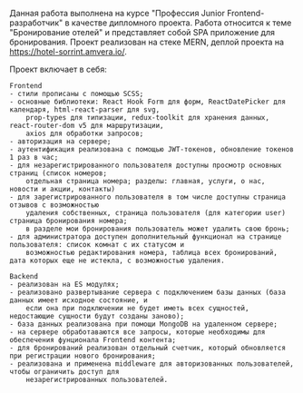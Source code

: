 Данная работа выполнена на курсе "Профессия Junior Frontend-разработчик" в качестве дипломного проекта.
Работа относится к теме "Бронирование отелей" и представляет собой SPA приложение для бронирования.
Проект реализован на стеке MERN, деплой проекта на https://hotel-sorrint.amvera.io/.

Проект включает в себя:

    Frontend
    - стили прописаны с помощью SCSS;
    - основные библиотеки: React Hook Form для форм, ReactDatePicker для календаря, html-react-parser для svg,
        prop-types для типизации, redux-toolkit для хранения данных, react-router-dom v5 для маршрутизации,
        axios для обработки запросов;
    - авторизация на сервере;
    - аутентификация реализована с помощью JWT-токенов, обновление токенов 1 раз в час;
    - для незарегистрированного пользователя доступны просмотр основных страниц (список номеров;
        отдельная страница номера; разделы: главная, услуги, о нас, новости и акции, контакты)
    - для зарегистрированного пользователя в том числе доступны страница отзывов с возможностью
        удаления собственных, страница пользователя (для категории user) страница бронирования номера;
        в разделе мои бронирования пользователь может удалить свою бронь;
    - для администратора доступен дополнительный функционал на странице пользователя: список комнат с их статусом и
        возможностью редактирования номера, таблица всех бронирований, дата которых еще не истекла, с возможностью удаления.

    Backend
    - реализован на ES модулях;
    - реализовано развертывание сервера с подключением базы данных (база данных имеет исходное состояние, и
        если она при подключении не будет иметь всех сущностей, недостающие сущности будут созданы заново);
    - база данных реализована при помощи MongoDB на удаленном сервере;
    - на сервере обработаваются все запросы, которые необходимы для обеспечения фунционала Frontend контента;
    - для бронирований реализован отдельный счетчик, который обновляется при регистрации нового бронирования;
    - реализована и применена middleware для авторизованных пользователей, чтобы ограничить доступ для
        незарегистрированных пользователей.
